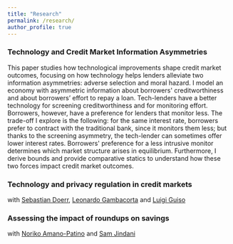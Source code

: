 ```yaml
---
title: "Research"
permalink: /research/
author_profile: true
---
```



### Technology and Credit Market Information Asymmetries

This paper studies how technological improvements shape credit market outcomes, focusing on how technology helps lenders alleviate two information asymmetries: adverse selection and moral hazard. I model an economy with asymmetric information about borrowers' creditworthiness and about borrowers’ effort to repay a loan. Tech-lenders have a better technology for screening creditworthiness and for monitoring effort. Borrowers, however, have a preference for lenders that monitor less. The trade-off I explore is the following: for the same interest rate, borrowers prefer to contract with the traditional bank, since it monitors them less; but thanks to the screening asymmetry, the tech-lender can sometimes offer lower interest rates. Borrowers' preference for a less intrusive monitor determines which market structure arises in equilibrium. Furthermore, I derive bounds and provide comparative statics to understand how these two forces impact credit market outcomes.

### Technology and privacy regulation in credit markets
with [Sebastian Doerr](https://sites.google.com/view/sdoerr/home), [Leonardo Gambacorta](https://www.bis.org/author/leonardo_gambacorta.htm) and [Luigi Guiso](https://www.eief.it/eief/index.php/people/faculty-az?id=172)

### Assessing the impact of roundups on savings
with [Noriko Amano-Patino](https://sites.google.com/view/noriko-amanopatino/home) and [Sam Jindani](https://samjindani.com/)

